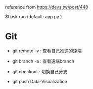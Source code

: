 reference from https://devs.tw/post/448

$flask run (default: app.py ) 


# Git 

* git remote -v : 查看自己推送的遠端
* git branch -a : 查看遠端branch
* git checkout <your branch> : 切換自己分支

* git push Data-Visualization <your branch name>